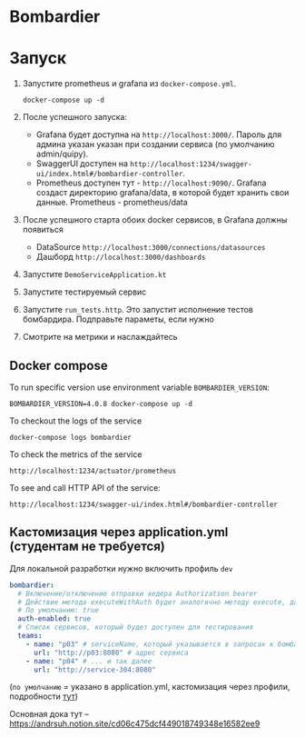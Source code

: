 # Bombardier

# Запуск
1. Запустите prometheus и grafana из `docker-compose.yml`.
    ```shell
    docker-compose up -d
    ```

2. После успешного запуска:
   - Grafana будет доступна на `http://localhost:3000/`. Пароль для админа указан указан при создании сервиса (по умолчанию admin/quipy). 
   - SwaggerUI доступен на `http://localhost:1234/swagger-ui/index.html#/bombardier-controller`.
   - Prometheus доступен тут - `http://localhost:9090/`. 
   Grafana создаст директорию grafana/data, в которой будет хранить свои данные. Prometheus - prometheus/data
   
3. После успешного старта обоих docker сервисов, в Grafana должны появиться 
   - DataSource `http://localhost:3000/connections/datasources`
   - Дашборд `http://localhost:3000/dashboards`
   
4. Запустите `DemoServiceApplication.kt`
5. Запустите тестируемый сервис
6. Запустите `run_tests.http`. Это запустит исполнение тестов бомбардира. Подправьте параметы, если нужно
7. Смотрите на метрики и наслаждайтесь

## Docker compose
To run specific version use environment variable `BOMBARDIER_VERSION`:
```shell
BOMBARDIER_VERSION=4.0.8 docker-compose up -d
```

To checkout the logs of the service
```shell
docker-compose logs bombardier
```

To check the metrics of the service
```http request
http://localhost:1234/actuator/prometheus
```

To see and call HTTP API of the service:
```http request
http://localhost:1234/swagger-ui/index.html#/bombardier-controller
```

## Кастомизация через application.yml (студентам не требуется)
Для локальной разработки нужно включить профиль `dev`
```yaml
bombardier:
  # Включение/отключение отправки хедера Authorization bearer
  # Действие метода executeWithAuth будет аналогично методу execute, даже если в первый передать токен
  # По умолчанию: true
  auth-enabled: true
  # Список сервисов, который будет доступен для тестирования
  teams:
    - name: "p03" # serviceName, который указывается в запросах к бомбардьеру
      url: "http://p03:8080" # адрес сервиса
    - name: "p04" # ... и так далее
      url: "http://service-304:8080"
```
(`по умолчанию` = указано в application.yml, кастомизация через профили, подробности [тут](https://www.baeldung.com/spring-profiles))

Основная дока тут – https://andrsuh.notion.site/cd06c475dcf449018749348e16582ee9
